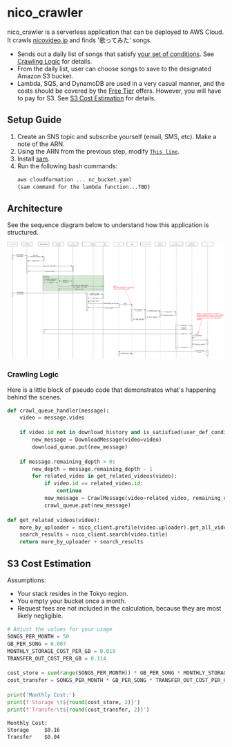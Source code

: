 # nico_crawler

nico_crawler is a serverless application that can be deployed to AWS Cloud. It crawls [nicovideo.jp](https://nicovideo.jp) and finds '歌ってみた' songs.

* Sends out a daily list of songs that satisfy [your set of conditions](config/user.json). See [Crawling Logic](#crawling-logic) for details.
* From the daily list, user can choose songs to save to the designated Amazon S3 bucket.
* Lambda, SQS, and DynamoDB are used in a very casual manner, and the costs should be covered by the [Free Tier](https://aws.amazon.com/free/) offers. However, you will have to pay for S3. See [S3 Cost Estimation](#s3-cost-estimation) for details. 


## Setup Guide

1. Create an SNS topic and subscribe yourself (email, SMS, etc). Make a note of the ARN.
1. Using the ARN from the previous step, modify [`This line`](nc_template.yaml). 
1. Install [sam](https://aws.amazon.com/serverless/sam/).
1. Run the following bash commands:
    ```bash
    aws cloudformation ... nc_bucket.yaml
    (sam command for the lambda function...TBD)
    ```
## Architecture

See the sequence diagram below to understand how this application is structured.

![Sequence Diagram](sequence_diagram.png)

### Crawling Logic
Here is a little block of pseudo code that demonstrates what's happening behind the scenes. 
```python
def crawl_queue_handler(message):
    video = message.video
    
    if video.id not in download_history and is_satisfied(user_def_conditions, video):
        new_message = DownloadMessage(video=video)
        download_queue.put(new_message)
        
    if message.remaining_depth > 0:
        new_depth = message.remaining_depth - 1
        for related_video in get_related_videos(video):
            if video.id == related_video.id:
                continue
            new_message = CrawlMessage(video=related_video, remaining_depth=new_depth)
            crawl_queue.put(new_message)

def get_related_videos(video):
    more_by_uploader = nico_client.profile(video.uploader).get_all_videos()
    search_results = nico_client.search(video.title)
    return more_by_uploader + search_results
```


## S3 Cost Estimation

Assumptions:
* Your stack resides in the Tokyo region.
* You empty your bucket once a month.
* Request fees are not included in the calculation, because they are most likely negligible.

```python
# Adjust the values for your usage
SONGS_PER_MONTH = 50
GB_PER_SONG = 0.007
MONTHLY_STORAGE_COST_PER_GB = 0.019
TRANSFER_OUT_COST_PER_GB = 0.114

cost_store = sum(range(SONGS_PER_MONTH)) * GB_PER_SONG * MONTHLY_STORAGE_COST_PER_GB
cost_transfer = SONGS_PER_MONTH * GB_PER_SONG * TRANSFER_OUT_COST_PER_GB

print('Monthly Cost:')
print(f'Storage \t${round(cost_store, 2)}')
print(f'Transfer\t${round(cost_transfer, 2)}')
```

```
Monthly Cost:
Storage 	$0.16
Transfer	$0.04
```
